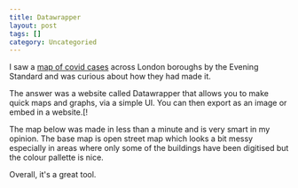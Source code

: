 ```yaml
---
title: Datawrapper
layout: post
tags: []
category: Uncategoried
---
```

I saw a [map of covid cases](https://datawrapper.dwcdn.net/1ihzV/1/ "map of covid cases") across London boroughs by the Evening Standard and was curious about how they had made it.

The answer was a website called Datawrapper that allows you to make quick maps and graphs, via a simple UI. You can then export as an image or embed in a website.[!

The map below was made in less than a minute and is very smart in my opinion. The base map is open street map which looks a bit messy especially in areas where only some of the buildings have been digitised but the colour pallette is nice.

Overall, it's a great tool.